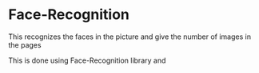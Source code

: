 # Face-Recognition

This recognizes the faces in the picture and give the number of images in the pages

This is done using Face-Recognition library and 
